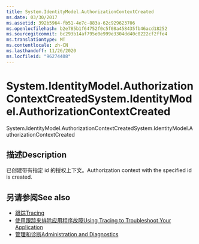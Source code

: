 ```yaml
---
title: System.IdentityModel.AuthorizationContextCreated
ms.date: 03/30/2017
ms.assetid: 392b5964-fb51-4e7c-883a-62c929623706
ms.openlocfilehash: b2e785b1f64752f0c5f08a458435fb46acd18252
ms.sourcegitcommit: bc293b14af795e0e999e3304dd40c0222cf2ffe4
ms.translationtype: MT
ms.contentlocale: zh-CN
ms.lasthandoff: 11/26/2020
ms.locfileid: "96274408"
---
```

# <a name="systemidentitymodelauthorizationcontextcreated"></a><span data-ttu-id="b363c-102">System.IdentityModel.AuthorizationContextCreated</span><span class="sxs-lookup"><span data-stu-id="b363c-102">System.IdentityModel.AuthorizationContextCreated</span></span>

<span data-ttu-id="b363c-103">System.IdentityModel.AuthorizationContextCreated</span><span class="sxs-lookup"><span data-stu-id="b363c-103">System.IdentityModel.AuthorizationContextCreated</span></span>  
  
## <a name="description"></a><span data-ttu-id="b363c-104">描述</span><span class="sxs-lookup"><span data-stu-id="b363c-104">Description</span></span>  

 <span data-ttu-id="b363c-105">已创建带有指定 id 的授权上下文。</span><span class="sxs-lookup"><span data-stu-id="b363c-105">Authorization context with the specified id is created.</span></span>  
  
## <a name="see-also"></a><span data-ttu-id="b363c-106">另请参阅</span><span class="sxs-lookup"><span data-stu-id="b363c-106">See also</span></span>

- [<span data-ttu-id="b363c-107">跟踪</span><span class="sxs-lookup"><span data-stu-id="b363c-107">Tracing</span></span>](index.md)
- [<span data-ttu-id="b363c-108">使用跟踪来排除应用程序故障</span><span class="sxs-lookup"><span data-stu-id="b363c-108">Using Tracing to Troubleshoot Your Application</span></span>](using-tracing-to-troubleshoot-your-application.md)
- [<span data-ttu-id="b363c-109">管理和诊断</span><span class="sxs-lookup"><span data-stu-id="b363c-109">Administration and Diagnostics</span></span>](../index.md)
